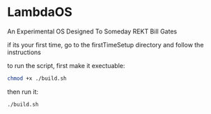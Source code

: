 # LambdaOS

An Experimental OS Designed To Someday REKT Bill Gates

if its your first time, go to the firstTimeSetup directory and follow the instructions

to run the script, first make it exectuable:

```bash
chmod +x ./build.sh
```

then run it:

```bash
./build.sh
```
